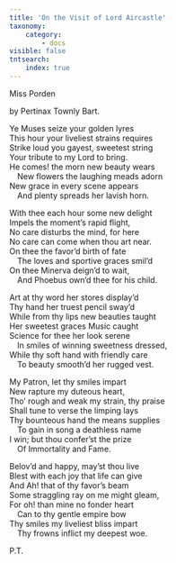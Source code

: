 ```yaml
---
title: 'On the Visit of Lord Aircastle'
taxonomy:
    category:
        - docs
visible: false
tntsearch:
    index: true
---
```


<div class="author">Miss Porden</div> 

by Pertinax Townly Bart.

Ye Muses seize your golden lyres  
This hour your liveliest strains requires  
Strike loud you gayest, sweetest string  
Your tribute to my Lord to bring.  
He comes! the morn new beauty wears  
&emsp;New flowers the laughing meads adorn  
New grace in every scene appears  
&emsp;And plenty spreads her lavish horn.

With thee each hour some new delight  
Impels the moment’s rapid flight,  
No care disturbs the mind, for here  
No care can come when thou art near.  
On thee the favor’d birth of fate  
&emsp;The loves and sportive graces smil’d  
On thee Minerva deign’d to wait,  
&emsp;And Phoebus own’d thee for his child.  

Art at thy word her stores display’d  
Thy hand her truest pencil sway’d  
While from thy lips new beauties taught  
Her sweetest graces Music caught  
Science for thee her look serene  
&emsp;In smiles of winning sweetness dressed,  
While thy soft hand with friendly care  
&emsp;To beauty smooth’d her rugged vest.

My Patron, let thy smiles impart  
New rapture my duteous heart,  
Tho’ rough and weak my strain, thy praise  
Shall tune to verse the limping lays  
Thy bounteous hand the means supplies  
&emsp;To gain in song a deathless name  
I win; but thou confer’st the prize  
&emsp;Of Immortality and Fame.  

Belov’d and happy, may’st thou live  
Blest with each joy that life can give  
And Ah! that of thy favor’s beam  
Some straggling ray on me might gleam,  
For oh! than mine no fonder heart  
&emsp;Can to thy gentle empire bow  
Thy smiles my liveliest bliss impart  
&emsp;Thy frowns inflict my deepest woe.

P.T.
